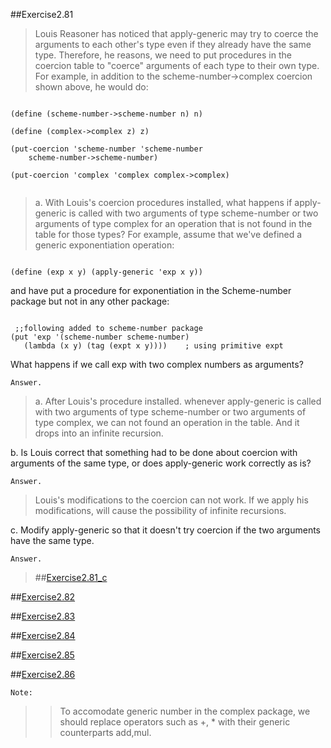 ##Exercise2.81

> Louis Reasoner has noticed that apply-generic may try to coerce the arguments to
each other's type even if they already have the same type. Therefore, he reasons, we need to put procedures
in the coercion table to "coerce" arguments of each type to their own type. For example, in addition to the
scheme-number->complex coercion shown above, he would do:

```racket

(define (scheme-number->scheme-number n) n)

(define (complex->complex z) z)

(put-coercion 'scheme-number 'scheme-number
	scheme-number->scheme-number)
	
(put-coercion 'complex 'complex complex->complex)


```

> a. With Louis's coercion procedures installed, what happens if apply-generic is called with two
arguments of type scheme-number or two arguments of type complex for an operation that is not
found in the table for those types? For example, assume that we've defined a generic exponentiation
operation:

```racket

(define (exp x y) (apply-generic 'exp x y))

```

 and have put a procedure for exponentiation in the Scheme-number package but not in any 
 other package:
 
 ```racket
 
  ;;following added to scheme-number package 
 (put 'exp '(scheme-number scheme-number)
	(lambda (x y) (tag (expt x y)))) 	; using primitive expt
 ```
	
What happens if we call exp with two complex numbers as arguments?


`Answer.`

>a. After Louis's procedure installed. whenever apply-generic is called with two arguments of type
scheme-number or two arguments of type complex, we can not found an operation in the table. And it drops
into an infinite recursion.



b. Is Louis correct that something had to be done about coercion with arguments of the same type, or does
apply-generic work correctly as is?

`Answer.`

>Louis's modifications to the coercion can not work. If we apply his modifications, will cause the possibility
of infinite recursions.



c. Modify apply-generic so that it doesn't try coercion if the two arguments have the same type.


`Answer.`

> ##[Exercise2.81_c](Ex2.81_c.rkt)

##[Exercise2.82](Ex2.82.rkt)

##[Exercise2.83](Ex2.83.rkt)

##[Exercise2.84](Ex2.84.rkt)

##[Exercise2.85](Ex2.85.rkt)

##[Exercise2.86](Ex2.86.rkt)

`Note: `
>> To accomodate generic number in the complex package, we should replace operators such as +, *  with their generic counterparts add,mul. 

